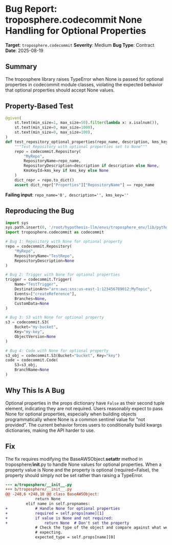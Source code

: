 # Bug Report: troposphere.codecommit None Handling for Optional Properties

**Target**: `troposphere.codecommit`
**Severity**: Medium
**Bug Type**: Contract
**Date**: 2025-08-19

## Summary

The troposphere library raises TypeError when None is passed for optional properties in codecommit module classes, violating the expected behavior that optional properties should accept None values.

## Property-Based Test

```python
@given(
    st.text(min_size=1, max_size=50).filter(lambda x: x.isalnum()),
    st.text(min_size=0, max_size=1000),
    st.text(min_size=0, max_size=100),
)
def test_repository_optional_properties(repo_name, description, kms_key):
    """Test Repository with optional properties set to None"""
    repo = codecommit.Repository(
        "MyRepo",
        RepositoryName=repo_name,
        RepositoryDescription=description if description else None,
        KmsKeyId=kms_key if kms_key else None
    )
    dict_repr = repo.to_dict()
    assert dict_repr["Properties"]["RepositoryName"] == repo_name
```

**Failing input**: `repo_name='0', description='', kms_key=''`

## Reproducing the Bug

```python
import sys
sys.path.insert(0, '/root/hypothesis-llm/envs/troposphere_env/lib/python3.13/site-packages')
import troposphere.codecommit as codecommit

# Bug 1: Repository with None for optional property
repo = codecommit.Repository(
    "MyRepo",
    RepositoryName="TestRepo",
    RepositoryDescription=None
)

# Bug 2: Trigger with None for optional properties
trigger = codecommit.Trigger(
    Name="TestTrigger",
    DestinationArn="arn:aws:sns:us-east-1:123456789012:MyTopic",
    Events=["createReference"],
    Branches=None,
    CustomData=None
)

# Bug 3: S3 with None for optional property
s3 = codecommit.S3(
    Bucket="my-bucket",
    Key="my-key",
    ObjectVersion=None
)

# Bug 4: Code with None for optional property
s3_obj = codecommit.S3(Bucket="bucket", Key="key")
code = codecommit.Code(
    S3=s3_obj,
    BranchName=None
)
```

## Why This Is A Bug

Optional properties in the props dictionary have `False` as their second tuple element, indicating they are not required. Users reasonably expect to pass None for optional properties, especially when building objects programmatically where None is a common sentinel value for "not provided". The current behavior forces users to conditionally build kwargs dictionaries, making the API harder to use.

## Fix

The fix requires modifying the BaseAWSObject.__setattr__ method in troposphere/__init__.py to handle None values for optional properties. When a property value is None and the property is optional (required=False), the property should simply not be set rather than raising a TypeError.

```diff
--- a/troposphere/__init__.py
+++ b/troposphere/__init__.py
@@ -248,6 +248,10 @@ class BaseAWSObject:
             return None
         elif name in self.propnames:
+            # Handle None for optional properties
+            required = self.props[name][1]
+            if value is None and not required:
+                return None  # Don't set the property
             # Check the type of the object and compare against what we were
             # expecting.
             expected_type = self.props[name][0]
```